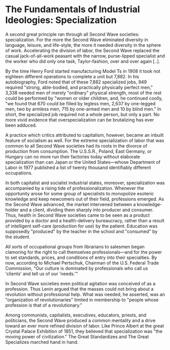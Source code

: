 # The Fundamentals of Industrial Ideologies: Specialization

A second great principle ran through all Second Wave societies:
specialization. For the more the Second Wave eliminated diversity in
language, leisure, and life-style, the more it needed diversity in the
sphere of work. Accelerating the division of labor, the Second Wave
replaced the casual jack-of-all-work peasant with the narrow,
purse-lipped specialist and the worker who did only one task,
Taylor-fashion, over and over again [..].

By the time Henry Ford started manufacturing Model Ts in 1908 it took
not eighteen different operations to complete a unit but 7,882. In his
autobiography, Ford noted that of these 7,882 specialized jobs, 949
required "strong, able-bodied, and practically physically perfect
men," 3,338 needed men of merely "ordinary" physical strength, most of
the rest could be performed by "women or older children, and, he
continued coolly, "we found that 670 could be filled by legless men,
2,637 by one-legged men, two by armless men, 715 by one-armed men and
10 by blind men." In short, the specialized job required not a whole
person, but only a part. No more vivid evidence that
overspecialization can be brutalizing has ever been adduced.

A practice which critics attributed to capitalism, however, became an
inbuilt feature of socialism as well. For the extreme specialization
of labor that was common to all Second Wave societies had its roots in
the divorce of production from consumption. The U.S.S.R., Poland, East
Germany, or Hungary can no more run their factories today without
elaborate specialization than can Japan or the United States—whose
Department of Labor in 1977 published a list of twenty thousand
identifiably different occupations.

In both capitalist and socialist industrial states, moreover,
specialization was accompanied by a rising tide of
professionalization. Whenever the opportunity arose for some group of
specialists to monopolize esoteric knowledge and keep newcomers out of
their field, professions emerged. As the Second Wave advanced, the
market intervened between a knowledge-holder and a client, dividing
them sharply into producer and consumer. Thus, health in Second Wave
societies came to be seen as a product provided by a doctor and a
health-delivery bureaucracy, rather than a result of intelligent
self-care (production for use) by the patient. Education was
supposedly "produced" by the teacher in the school and "consumed" by
the student.

All sorts of occupational groups from librarians to salesmen began
clamoring for the right to call themselves professionals—and for the
power to set standards, prices, and conditions of entry into their
specialties. By now, according to Michael Pertschuk, Chairman of the
U.S. Federal Trade Commission, "Our culture is dominated by
professionals who call us 'clients' and tell us of our 'needs.'"

In Second Wave societies even political agitation was conceived of as
a profession. Thus Lenin argued that the masses could not bring about
a revolution without professional help. What was needed, he asserted,
was an "organization of revolutionaries" limited in membership to
"people whose profession is that of a revolutionary."

Among communists, capitalists, executives, educators, priests, and
politicians, the Second Wave produced a common mentality and a drive
toward an ever more refined division of labor. Like Prince Albert at
the great Crystal Palace Exhibition of 1851, they believed that
specialization was "the moving power of civilization." The Great
Standardizes and The Great Specializes marched hand in hand.












